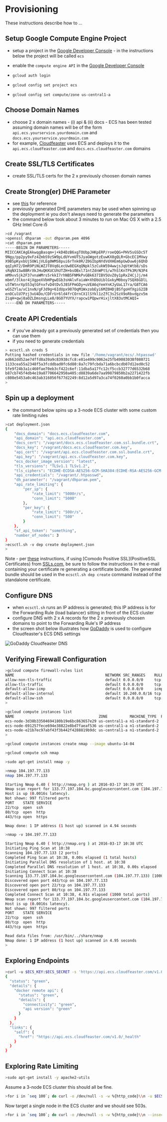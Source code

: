 # Provisioning

These instructions describe how to ...

## Setup Google Compute Engine Project

* setup a project in the
[Google Developer Console](https://console.developers.google.com/project) - in
the instructions below the project will be called ```ecs```

* enable the ```compute engine API``` in
the [Google Developer Console](https://console.developers.google.com/project)

* ```gcloud auth login```

* ```gcloud config set project ecs```

* ```gcloud config set compute/zone us-central1-a```

## Choose Domain Names

* choose 2 x domain names - (i) api & (ii) docs - ECS has been tested
assuming domain names will be of the form ```api.ecs.yourservice.yourdomain.com```
and ```docs.ecs.yourservice.yourdmain.com```
* for example, [Cloudfeaster](https://github.com/simonsdave/cloudfeaster)
uses ECS and deploys it to
the ```api.ecs.cloudfeaster.com``` and ```docs.ecs.cloudfeaster.com```
domains

## Create SSL/TLS Certificates

* create SSL/TLS certs for the 2 x previously choosen domain names

## Create Strong(er) DHE Parameter

* see [this](https://raymii.org/s/tutorials/Strong_SSL_Security_On_nginx.html#Forward_Secrecy_&_Diffie_Hellman_Ephemeral_Parameters)
for reference
* previously generated DHE parameters may be used when 
spinning up the deployment ie you don't always need to
generate the parameters
* the command below took about 3 minutes to run on Mac OS X
with a 2.5 GHz Intel Core i5

```bash
>cd /vagrant
>openssl dhparam -out dhparam.pem 4096
>cat dhparam.pem
-----BEGIN DH PARAMETERS-----
MIICCAKCAgEAkwqgBasqm+j+kD4DzB6xgTOUbpJHKpERP/roeQQG+PHV5sGSDc5T
9Ngy/pp2py9xFz4ZmbS9zSW9pLdUYvmUTSJyaGWgotzEuwKX8gQLR+GbcEC1MVwy
X9BSpKyxbUjSUWijVLEg0WMS8pui6rTnk0R/Z0GIbpNYdVdXHEm6pUwDuw6j6QhD
qqIyH72/DmR9PiNLWZJT8Vq6LecUw8EGXqQNpkl5zCukW594wwjsJqUtWtb8/sDs
sRqNX1Sw8BRrXkJHuQKKUCUhUTZH+bsOBxl71ntZdnWPtS/w7hSlKnTPk3M/N3P4
mM9vvSjk2F37vnaWMrs5rkkI7rhNB5FNMkPvGBk637IBV5UvZ0y1pRxZ4CjJj/m4
mbmf/3lkor4jXgpeXVbHPgwEGb3sHAlvFaiaW+XhDbUiblGxkyM0boy7SQX6GDlL
u5TWtnrXp553qtGFnxfvD4tDv5J8SFPmGDy+uVEA6qYemYnKJyUaL17ra/G8TCA6
wGSZYla/xC1nxN/gFJd9g+6IdUpx987OqM1WxzobEyi6MZ0HDjBSfgoHfXgiG2IB
enOCulU7Pzj3vU4Do/CDFrUr6ld4frCOrnCX1lSYkl1zZfC3s2SzX9oRbvdgzv5m
ZiqH+qwj8aOZLDmsngLLe8/8GO7YUYX/rapcw1PQpwrHixjltX83utMCAQI=
-----END DH PARAMETERS-----
```

## Create API Credentials

* if you've already got a previously generated set of credentials then
you can use them
* if you need to generate credentials

```bash
> ecsctl.sh creds 5
Putting hashed credentials in new file '/home/vagrant/ecs/.htpasswd'
ed662dd52ae74ffd8a39a9c83938cfc8:e81e499c9062e25fb49083038f080721
1133cea55a2348f5a3fcddbad0fc6d80:8a7c79fcbda71a6bcbcdb07d12ed0c52
5fe9f24b3a1c460fae70eb3cf422c6ef:11dba5a17fc12cf5ccb32777d6532b68
b87cb745f4db4e19a87706642950a405:d8839a6de7aa99879850b2a2271422fb
c808e5453a0c463ab316056f677d2249:8d12a5d97a3ca74f0260a0bb1b0facca
>
```

## Spin up a deployment

* the command below spins up a 3-node ECS cluster
  with some custom rate limiting rules

```bash
>cat deployment.json
{
    "docs_domain": "docs.ecs.cloudfeaster.com",
    "api_domain": "api.ecs.cloudfeaster.com",
    "docs_cert": "/vagrant/docs.ecs.cloudfeaster.com.ssl.bundle.crt",
    "docs_key": "/vagrant/docs.ecs.cloudfeaster.com.key",
    "api_cert": "/vagrant/api.ecs.cloudfeaster.com.ssl.bundle.crt",
    "api_key": "/vagrant/api.ecs.cloudfeaster.com.key",
    "ecs_docker_image_version": "latest",
    "tls_versions": "TLSv1.1 TLSv1.2",
    "tls_ciphers": "ECDHE-ECDSA-AES256-GCM-SHA384:ECDHE-RSA-AES256-GCM-SHA384:ECDHE-ECDSA-CHACHA20-POLY1305:ECDHE-RSA-CHACHA20-POLY1305:ECDHE-ECDSA-AES128-GCM-SHA256:ECDHE-RSA-AES128-GCM-SHA256:ECDHE-ECDSA-AES256-SHA384:ECDHE-RSA-AES256-SHA384:ECDHE-ECDSA-AES128-SHA256:ECDHE-RSA-AES128-SHA256",
    "api_credentials": "/vagrant/.htpasswd",
    "dh_parameter": "/vagrant/dhparam.pem",
    "api_rate_limiting": {
        "per_ip": {
            "rate_limit": "5000r/s",
            "conn_limit": "5000"
        },
        "per_key": {
            "rate_limit": "500r/s",
            "conn_limit": "500"
        }
    },
    "sf_api_token": "something",
    "number_of_nodes": 3
}
>ecsctl.sh -v dep create deployment.json
>
```

Note - per [these](https://support.comodo.com/index.php?/Knowledgebase/Article/View/789/0/certificate-installation-nginx)
instructions, if using [Comodo Positive SSL](PositiveSSL Certificates) from [SSLs.com](https://www.ssls.com/), be sure
to follow the instructions in the e-mail containing your certificate re generating a certificate bundle. The generated bundle
should be used in the ```ecsctl.sh dep create``` command instead of the standalone certificate.

## Configure DNS

* when ```ecsctl.sh``` runs an IP address is generated; this IP
address is for the Forwarding Rule (load balancer) sitting in
front of the ECS cluster
* configure DNS with 2 x A records for the 2 x previously choosen
domains to point to the Forwarding Rule's IP address
* the screen shot below illustrates how [GoDaddy](https://www.godaddy.com/)
is used to configure Cloudfeaster's ECS DNS settings 

![GoDaddy Cloudfeaster DNS](images/godaddy-cloudfeaster.png)

## Verifying Firewall Configuration

```bash
>gcloud compute firewall-rules list
NAME                                         NETWORK SRC_RANGES    RULES                        SRC_TAGS TARGET_TAGS
allow-non-tls-traffic                        default 0.0.0.0/0     tcp:80                                node
allow-tls-traffic                            default 0.0.0.0/0     tcp:443                               node
default-allow-icmp                           default 0.0.0.0/0     icmp
default-allow-internal                       default 10.240.0.0/16 tcp:1-65535,udp:1-65535,icmp
default-allow-ssh                            default 0.0.0.0/0     tcp:22
>
```

```bash
>gcloud compute instances list
NAME                                      ZONE          MACHINE_TYPE  PREEMPTIBLE INTERNAL_IP EXTERNAL_IP     STATUS
ecs-node-3d38b33504694180b19e6bc863657e29 us-central1-a n1-standard-2             10.240.0.2  104.197.39.251  RUNNING
ecs-node-691257fece694e38822e8bd7faeaf536 us-central1-a n1-standard-2             10.240.0.4  104.197.233.110 RUNNING
ecs-node-e21b7ec97abf43f3b442f4288819b9dc us-central1-a n1-standard-2             10.240.0.3  104.197.77.133  RUNNING
>
```

```bash
>gcloud compute instances create nmap --image ubuntu-14-04
```

```bash
>gcloud compute ssh nmap
```

```bash
>sudo apt-get install nmap -y
```

```bash
>nmap 104.197.77.133
nmap 104.197.77.133

Starting Nmap 6.40 ( http://nmap.org ) at 2016-03-17 10:39 UTC
Nmap scan report for 133.77.197.104.bc.googleusercontent.com (104.197.77.133)
Host is up (0.0016s latency).
Not shown: 997 filtered ports
PORT    STATE SERVICE
22/tcp  open  ssh
80/tcp  open  http
443/tcp open  https

Nmap done: 1 IP address (1 host up) scanned in 4.94 seconds
```

```bash
>nmap -v 104.197.77.133

Starting Nmap 6.40 ( http://nmap.org ) at 2016-03-17 10:38 UTC
Initiating Ping Scan at 10:38
Scanning 104.197.77.133 [2 ports]
Completed Ping Scan at 10:38, 0.00s elapsed (1 total hosts)
Initiating Parallel DNS resolution of 1 host. at 10:38
Completed Parallel DNS resolution of 1 host. at 10:38, 0.00s elapsed
Initiating Connect Scan at 10:38
Scanning 133.77.197.104.bc.googleusercontent.com (104.197.77.133) [1000 ports]
Discovered open port 443/tcp on 104.197.77.133
Discovered open port 22/tcp on 104.197.77.133
Discovered open port 80/tcp on 104.197.77.133
Completed Connect Scan at 10:38, 4.91s elapsed (1000 total ports)
Nmap scan report for 133.77.197.104.bc.googleusercontent.com (104.197.77.133)
Host is up (0.0016s latency).
Not shown: 997 filtered ports
PORT    STATE SERVICE
22/tcp  open  ssh
80/tcp  open  http
443/tcp open  https

Read data files from: /usr/bin/../share/nmap
Nmap done: 1 IP address (1 host up) scanned in 4.95 seconds
>
```

## Exploring Endpoints

```bash
>curl -u $ECS_KEY:$ECS_SECRET -s 'https://api.ecs.cloudfeaster.com/v1.0/_health?quick=false' | jq
{
  "status": "green",
  "details": {
    "docker remote api": {
      "status": "green",
      "details": {
        "connectivity": "green",
        "api version": "green"
      }
    }
  },
  "links": {
    "self": {
      "href": "https://api.ecs.cloudfeaster.com/v1.0/_health"
    }
  }
}
```

## Exploring Rate Limiting

```bash
>sudo apt-get install -y apache2-utils
```

Assume a 3-node ECS cluster this should all be fine.

```bash
>for i in `seq 100`; do curl -o /dev/null -s -w %{http_code}\\n -u $ECS_KEY:$ECS_SECRET -s 'https://api.ecs.cloudfeaster.com/v1.0/_noop'; done
```

Now target a single node in the ECS cluster and we should see 503s.

```bash
>for i in `seq 100`; do curl -o /dev/null -s -w %{http_code}\\n --insecure -u $ECS_KEY:$ECS_SECRET -H 'Host: api.ecs.cloudfeaster.com' 'https://104.197.39.251/v1.0/_noop'; done
```
